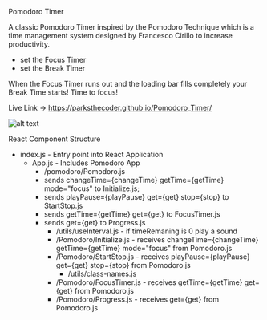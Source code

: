 Pomodoro Timer

A classic Pomodoro Timer inspired by the Pomodoro Technique which is a time management system designed by Francesco Cirillo to increase productivity.

* set the Focus Timer
* set the Break Timer
  
 When the Focus Timer runs out and the loading bar fills completely your Break Time starts! Time to focus!

Live Link -> https://parksthecoder.github.io/Pomodoro_Timer/

![alt text](https://github.com/parksthecoder/Pomodoro_Timer/blob/main/screenshots/pomodoro.png?raw=true)

React Component Structure
* index.js - Entry point into React Application
    * App.js - Includes Pomodoro App
        * /pomodoro/Pomodoro.js 
        - sends changeTime={changeTime} getTime={getTime} mode="focus" to Initialize.js; 
        - sends playPause={playPause} get={get} stop={stop} to StartStop.js
        - sends getTime={getTime} get={get} to FocusTimer.js
        - sends get={get} to Progress.js
            * /utils/useInterval.js - if timeRemaning is 0 play a sound
            * /Pomodoro/Initialize.js -  receives changeTime={changeTime} getTime={getTime} mode="focus" from Pomodoro.js
            * /Pomodoro/StartStop.js  - receives playPause={playPause} get={get} stop={stop} from Pomodoro.js
                * /utils/class-names.js
            * /Pomodoro/FocusTimer.js - receives getTime={getTime} get={get} from Pomodoro.js
            * /Pomodoro/Progress.js  - receives get={get} from Pomodoro.js
